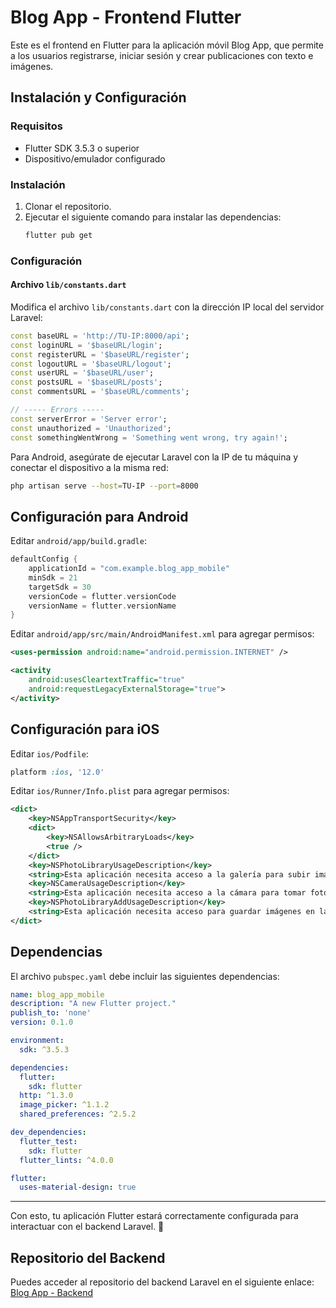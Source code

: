 # Blog App - Frontend Flutter

Este es el frontend en Flutter para la aplicación móvil Blog App, que permite a los usuarios registrarse, iniciar sesión y crear publicaciones con texto e imágenes.

## Instalación y Configuración

### Requisitos
- Flutter SDK 3.5.3 o superior
- Dispositivo/emulador configurado

### Instalación
1. Clonar el repositorio.
2. Ejecutar el siguiente comando para instalar las dependencias:
   ```sh
   flutter pub get
   ```

### Configuración

#### Archivo `lib/constants.dart`
Modifica el archivo `lib/constants.dart` con la dirección IP local del servidor Laravel:

```dart
const baseURL = 'http://TU-IP:8000/api';
const loginURL = '$baseURL/login';
const registerURL = '$baseURL/register';
const logoutURL = '$baseURL/logout';
const userURL = '$baseURL/user';
const postsURL = '$baseURL/posts';
const commentsURL = '$baseURL/comments';

// ----- Errors -----
const serverError = 'Server error';
const unauthorized = 'Unauthorized';
const somethingWentWrong = 'Something went wrong, try again!';
```

Para Android, asegúrate de ejecutar Laravel con la IP de tu máquina y conectar el dispositivo a la misma red:
```sh
php artisan serve --host=TU-IP --port=8000
```

## Configuración para Android

Editar `android/app/build.gradle`:
```gradle
defaultConfig {
    applicationId = "com.example.blog_app_mobile"
    minSdk = 21
    targetSdk = 30
    versionCode = flutter.versionCode
    versionName = flutter.versionName
}
```

Editar `android/app/src/main/AndroidManifest.xml` para agregar permisos:
```xml
<uses-permission android:name="android.permission.INTERNET" />

<activity
    android:usesCleartextTraffic="true"
    android:requestLegacyExternalStorage="true">
</activity>
```

## Configuración para iOS

Editar `ios/Podfile`:
```ruby
platform :ios, '12.0'
```

Editar `ios/Runner/Info.plist` para agregar permisos:
```xml
<dict>
    <key>NSAppTransportSecurity</key>
    <dict>
        <key>NSAllowsArbitraryLoads</key>
        <true />
    </dict>
    <key>NSPhotoLibraryUsageDescription</key>
    <string>Esta aplicación necesita acceso a la galería para subir imágenes.</string>
    <key>NSCameraUsageDescription</key>
    <string>Esta aplicación necesita acceso a la cámara para tomar fotos.</string>
    <key>NSPhotoLibraryAddUsageDescription</key>
    <string>Esta aplicación necesita acceso para guardar imágenes en la galería.</string>
</dict>
```

## Dependencias

El archivo `pubspec.yaml` debe incluir las siguientes dependencias:
```yaml
name: blog_app_mobile
description: "A new Flutter project."
publish_to: 'none'
version: 0.1.0

environment:
  sdk: ^3.5.3

dependencies:
  flutter:
    sdk: flutter
  http: ^1.3.0
  image_picker: ^1.1.2
  shared_preferences: ^2.5.2

dev_dependencies:
  flutter_test:
    sdk: flutter
  flutter_lints: ^4.0.0

flutter:
  uses-material-design: true
```

---

Con esto, tu aplicación Flutter estará correctamente configurada para interactuar con el backend Laravel. 🚀

## Repositorio del Backend
Puedes acceder al repositorio del backend Laravel en el siguiente enlace:
[Blog App - Backend](https://github.com/JoseGitUt/blog_app_laravel)

